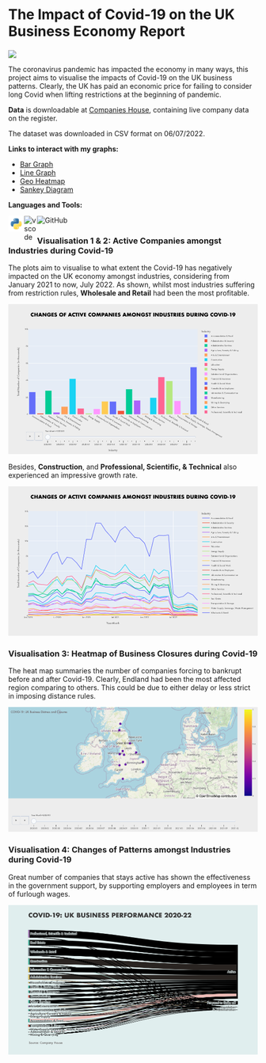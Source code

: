 # The Impact of Covid-19 on the UK Business Economy Report

<img src="https://blog.yelp.com/wp-content/uploads/2020/04/Generic-COVID-Banner.png" align="center" width="500"/></a>

The coronavirus pandemic has impacted the economy in many ways, this project aims to visualise the impacts of Covid-19 on the UK business patterns. Clearly, the UK has paid an economic price for failing to consider long Covid when lifting restrictions at the beginning of pandemic.

**Data** is downloadable at [Companies House](http://download.companieshouse.gov.uk/en_output.html), containing live company data on the register.

The dataset was downloaded in CSV format on 06/07/2022.

**Links to interact with my graphs:**

 - [Bar Graph](https://vytknguyen.github.io/Covid-19-on-UK-Business-Economy/Bar-Active-Companies-Covid-19.html)
 - [Line Graph](https://vytknguyen.github.io/Covid-19-on-UK-Business-Economy/Lines-Active-Companies-During-Covid-19-Line.html)
 - [Geo Heatmap](https://vytknguyen.github.io/Covid-19-on-UK-Business-Economy/GeoHeatmap-UK-Business-Closures-Covid-19.html)
 - [Sankey Diagram](https://vytknguyen.github.io/Covid-19-on-UK-Business-Economy/Diagram-UK-Industry-Performance-Covid19.html)

**Languages and Tools:**

<img align="left" alt="Python" width="32px" src="https://raw.githubusercontent.com/github/explore/80688e429a7d4ef2fca1e82350fe8e3517d3494d/topics/python/python.png"/></a>
<img align="left" alt="vscode" width="26px" src="https://upload.wikimedia.org/wikipedia/commons/thumb/9/9a/Visual_Studio_Code_1.35_icon.svg/2048px-Visual_Studio_Code_1.35_icon.svg.png"/></a>
<img alt="GitHub" width="26px" src="https://avatars.githubusercontent.com/u/9919?s=200&v=4"/></a>

### Visualisation 1 & 2: Active Companies amongst Industries during Covid-19 

The plots aim  to visualise to what extent the Covid-19 has negatively impacted on the UK economy amongst industries, considering from January 2021 to now, July 2022. As shown, whilst most industries suffering from restriction rules, **Wholesale and Retail** had been the most profitable.

<img src="https://github.com/vytknguyen/Covid-19-on-UK-Business-Economy/blob/main/docs/Bar-Active-Companies-Covid-19.png?raw=true"/></a>

Besides, **Construction**, and **Professional, Scientific, & Technical** also experienced an impressive growth rate.

<img src="https://github.com/vytknguyen/Covid-19-on-UK-Business-Economy/blob/main/docs/Lines-Active-Companies-During-Covid-19-Line.png?raw=true"/></a>


### Visualisation 3: Heatmap of Business Closures during Covid-19 

The heat map summaries the number of companies forcing to bankrupt before and after Covid-19. Clearly, Endland had been the most affected region comparing to others. This could be due to either delay or less strict in imposing distance rules.

<img src="https://github.com/vytknguyen/Covid-19-on-UK-Business-Economy/blob/main/docs/GeoHeatmap-UK-Business-Closures-Covid-19.png?raw=true"/></a>


### Visualisation 4: Changes of Patterns amongst Industries during Covid-19 

Great number of companies that stays active has shown the effectiveness in the government support, by supporting employers and employees in term of furlough wages.

<img src="https://github.com/vytknguyen/Covid-19-on-UK-Business-Economy/blob/main/docs/Diargam-UK-Industry-Performance-Covid19.png?raw=true"/></a>



